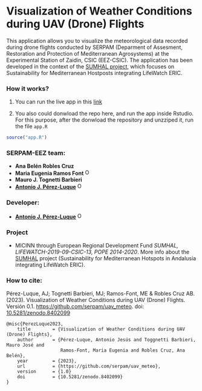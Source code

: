 # Visualization of Weather Conditions during UAV (Drone) Flights

This application allows you to visualize the meteorological data recorded during drone flights conducted by SERPAM (Deparment of Assesment, Restoration and Protection of Mediterranean Agrosystems) at the Experimental Station of Zaidin, CSIC (EEZ-CSIC). The application has been developed in the context of the [SUMHAL project](https://lifewatcheric-sumhal.csic.es/), which focuses on Sustainability for Mediterranean Hostposts integrating LifeWatch ERIC.

### How it works?

1. You can run the live app in this [link](https://eez-csic.gvsigonline.com/shiny/uav/)

2. You also could donwload the repo here, and run the app inside Rstudio. For this purpose, after the donwload the repository and unzziped it, run the file `app.R` 

```r
source("app.R") 
```


### SERPAM-EEZ team: 

- **Ana Belén Robles Cruz**
- **Maria Eugenia Ramos Font** <a href="https://orcid.org/0000-0002-4888-0401" target="orcid.widget"> <img src="https://info.orcid.org/wp-content/uploads/2019/11/orcid_16x16.png" alt="ORCID logo" width="16" height="16"/></a>
-   **Mauro J. Tognetti Barbieri** 
- [**Antonio J. Pérez-Luque**](https://github.com/ajpelu) <a href="https://orcid.org/0000-0002-1747-0469" target="orcid.widget"> <img src="https://info.orcid.org/wp-content/uploads/2019/11/orcid_16x16.png" alt="ORCID logo" width="16" height="16"/></a> 

### Developer: 
- [**Antonio J. Pérez-Luque**](https://github.com/ajpelu) <a href="https://orcid.org/0000-0002-1747-0469" target="orcid.widget"> <img src="https://info.orcid.org/wp-content/uploads/2019/11/orcid_16x16.png" alt="ORCID logo" width="16" height="16"/></a> 

### Project
* MICINN through European Regional Development Fund *SUMHAL, LIFEWATCH-2019-09-CSIC-13, POPE 2014-2020*. More info about the [SUMHAL](https://lifewatcheric-sumhal.csic.es/) project (Sustainability for Mediterranean Hotspots in Andalusia integrating LifeWatch ERIC).  

### How to cite: 
Pérez-Luque, AJ; Tognetti Barbieri, MJ; Ramos-Font, ME & Robles Cruz AB. (2023). Visualization of Weather Conditions during UAV (Drone) Flights. Versión 0.1. https://github.com/serpam/uav_meteo. doi: [10.5281/zenodo.8402099](https://doi.org/10.5281/zenodo.8402099)



```
@misc{PerezLuque2023,
	title        = {Visualization of Weather Conditions during UAV (Drone) Flights},
	author       = {Pérez-Luque, Antonio Jesús and Toggnetti Barbieri, Mauro José and 
	                Ramos-Font, Maria Eugenia and Robles Cruz, Ana Belén},
	year         = {2023},
	url          = {https://github.com/serpam/uav_meteo},
	version      = {1.0}
	doi          = {10.5281/zenodo.8402099}
}

```
